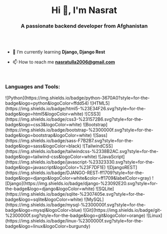 
<h1 align="center">Hi 👋, I'm Nasrat</h1>
<h3 align="center">A passionate backend developer from Afghanistan</h3>
<br>
<br>

- 🌱 I’m currently learning **Django, Django Rest**

- 📫 How to reach me **nasratulla2006@gmail.com**


<br>
<h3 align="left">Languages and Tools:</h3>
![Python](https://img.shields.io/badge/python-3670A0?style=for-the-badge&logo=python&logoColor=ffdd54) 
![HTML5](https://img.shields.io/badge/html5-%23E34F26.svg?style=for-the-badge&logo=html5&logoColor=white) 
![CSS3](https://img.shields.io/badge/css3-%231572B6.svg?style=for-the-badge&logo=css3&logoColor=white) 
![Bootstrap](https://img.shields.io/badge/bootstrap-%2300000f.svg?style=for-the-badge&logo=bootstrap&logoColor=white)
![Sass](https://img.shields.io/badge/sass-F7B2B7.svg?style=for-the-badge&logo=sass&logoColor=black)
![TailwindCSS](https://img.shields.io/badge/tailwindcss-%2338B2AC.svg?style=for-the-badge&logo=tailwind-css&logoColor=white) 
![JavaScript](https://img.shields.io/badge/javascript-%23323330.svg?style=for-the-badge&logo=javascript&logoColor=%23F7DF1E)
![DjangoREST](https://img.shields.io/badge/DJANGO-REST-ff1709?style=for-the-badge&logo=django&logoColor=white&color=ff1709&labelColor=gray) 
![Django](https://img.shields.io/badge/django-%23092E20.svg?style=for-the-badge&logo=django&logoColor=white)
![SQLite](https://img.shields.io/badge/sqlite-%2307405e.svg?style=for-the-badge&logo=sqlite&logoColor=white) 
![MySQL](https://img.shields.io/badge/mysql-%2300000f.svg?style=for-the-badge&logo=mysql&logoColor=blue)
![Git](https://img.shields.io/badge/git-%2300000f.svg?style=for-the-badge&logo=git&logoColor=orange)
![Linux](https://img.shields.io/badge/linux-%2300000f.svg?style=for-the-badge&logo=linux&logoColor=burgundy)
